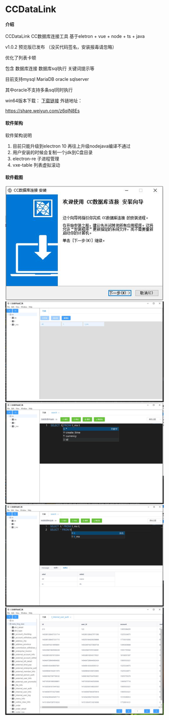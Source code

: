 # CCDataLink

#### 介绍
CCDataLink
CC数据库连接工具 基于eletron + vue + node + ts + java

v1.0.2 预览版已发布 （没买代码签名，安装报毒请忽略）

优化了列表卡顿

包含 数据库连接 数据库sql执行 关键词提示等

目前支持mysql MariaDB oracle sqlserver

其中oracle不支持多条sql同时执行

win64版本下载： [下载链接](https://objects.githubusercontent.com/github-production-release-asset-2e65be/440697917/778477da-9446-4477-999f-d4af62c6f6ac?X-Amz-Algorithm=AWS4-HMAC-SHA256&X-Amz-Credential=AKIAIWNJYAX4CSVEH53A%2F20211225%2Fus-east-1%2Fs3%2Faws4_request&X-Amz-Date=20211225T044250Z&X-Amz-Expires=300&X-Amz-Signature=165938df9f0050ea443750a1d161d6b3d1034c367bb91cf33d86be73c424aa66&X-Amz-SignedHeaders=host&actor_id=59130064&key_id=0&repo_id=440697917&response-content-disposition=attachment%3B%20filename%3DCC.1.0.2.exe&response-content-type=application%2Foctet-stream)
外链地址：

https://share.weiyun.com/z6qlN8Es

#### 软件架构
软件架构说明
1. 目前只能升级到electron 10   再往上升级nodejava编译不通过
2. 用户安装的时候会复制一个jdk到C盘目录
3. electron-re 子进程管理
4. vxe-table 列表虚拟滚动

#### 软件截图


![](readmeimg/c01.jpg)
![](readmeimg/2.jpg)
![](readmeimg/3.jpg)
![](readmeimg/6.jpg)
![](readmeimg/889.jpg)

